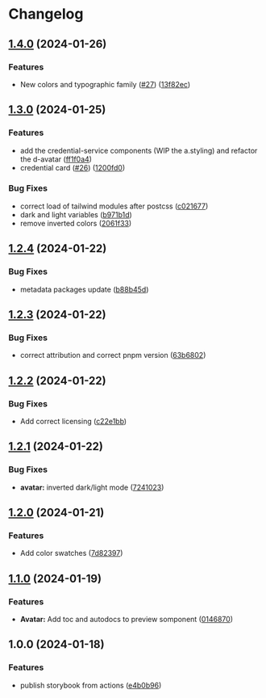 # Changelog

## [1.4.0](https://github.com/ForkbombEu/didroom-components/compare/v1.3.0...v1.4.0) (2024-01-26)


### Features

* New colors and typographic family ([#27](https://github.com/ForkbombEu/didroom-components/issues/27)) ([13f82ec](https://github.com/ForkbombEu/didroom-components/commit/13f82ec6d93bd6a230bc4be88e36167956d52e6c))

## [1.3.0](https://github.com/ForkbombEu/didroom-components/compare/v1.2.4...v1.3.0) (2024-01-25)


### Features

* add the credential-service components (WIP the a.styling) and refactor the d-avatar ([ff1f0a4](https://github.com/ForkbombEu/didroom-components/commit/ff1f0a421f12519e1dae50a68b37d00d6467de68))
* credential card ([#26](https://github.com/ForkbombEu/didroom-components/issues/26)) ([1200fd0](https://github.com/ForkbombEu/didroom-components/commit/1200fd0a95e680464aef8a36b15c34718174afab))


### Bug Fixes

* correct load of tailwind modules after postcss ([c021677](https://github.com/ForkbombEu/didroom-components/commit/c021677282f0c3c05c86b5f892c87400df42b862))
* dark and light variables ([b971b1d](https://github.com/ForkbombEu/didroom-components/commit/b971b1d31b27f6a70e7a220bf780f48966bf1a4e))
* remove inverted colors ([2061f33](https://github.com/ForkbombEu/didroom-components/commit/2061f33acfd37bfd2b628bb1d2fedd3355e74511))

## [1.2.4](https://github.com/ForkbombEu/didroom-components/compare/v1.2.3...v1.2.4) (2024-01-22)


### Bug Fixes

* metadata packages update ([b88b45d](https://github.com/ForkbombEu/didroom-components/commit/b88b45de5eb50fdbcd4fcc8fb13c6da1eeee0ce3))

## [1.2.3](https://github.com/ForkbombEu/didroom-components/compare/v1.2.2...v1.2.3) (2024-01-22)


### Bug Fixes

* correct attribution and correct pnpm version ([63b6802](https://github.com/ForkbombEu/didroom-components/commit/63b6802edf23385cc4bcfcfdda69efe31bf8eb0c))

## [1.2.2](https://github.com/ForkbombEu/didroom-components/compare/v1.2.1...v1.2.2) (2024-01-22)


### Bug Fixes

* Add correct licensing ([c22e1bb](https://github.com/ForkbombEu/didroom-components/commit/c22e1bbd7bcd3b435f275a66579250ee14ee98fa))

## [1.2.1](https://github.com/ForkbombEu/didroom-components/compare/v1.2.0...v1.2.1) (2024-01-22)


### Bug Fixes

* **avatar:** inverted dark/light mode ([7241023](https://github.com/ForkbombEu/didroom-components/commit/7241023f6ef58cd332fe0852695a7610c01289b2))

## [1.2.0](https://github.com/ForkbombEu/didroom-components/compare/v1.1.0...v1.2.0) (2024-01-21)


### Features

* Add color swatches ([7d82397](https://github.com/ForkbombEu/didroom-components/commit/7d8239746b3f9a5ea02dd77a1ea00b4e7aa368f8))

## [1.1.0](https://github.com/ForkbombEu/didroom-components/compare/v1.0.0...v1.1.0) (2024-01-19)


### Features

* **Avatar:** Add toc and autodocs to preview somponent ([0146870](https://github.com/ForkbombEu/didroom-components/commit/01468709bcf519b44982faf8f0135a33f2222c95))

## 1.0.0 (2024-01-18)


### Features

* publish storybook from actions ([e4b0b96](https://github.com/ForkbombEu/didroom-components/commit/e4b0b9602f14dff63ba01fdcfcc36c2b095aeb4f))
